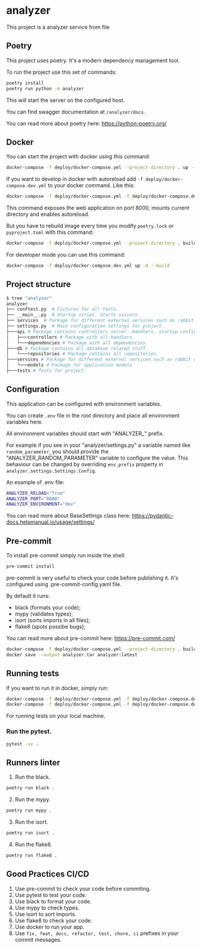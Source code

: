 # analyzer
This project is a analyzer service from file

## Poetry

This project uses poetry. It's a modern dependency management
tool.

To run the project use this set of commands:

```bash
poetry install
poetry run python -m analyzer
```

This will start the server on the configured host.

You can find swagger documentation at `/analyzer/docs`.

You can read more about poetry here: https://python-poetry.org/

## Docker

You can start the project with docker using this command:

```bash
docker-compose -f deploy/docker-compose.yml --project-directory . up --build
```

If you want to develop in docker with autoreload add `-f deploy/docker-compose.dev.yml` to your docker command.
Like this:

```bash
docker-compose -f deploy/docker-compose.yml -f deploy/docker-compose.dev.yml --project-directory . up --build
```

This command exposes the web application on port 8000, mounts current directory and enables autoreload.

But you have to rebuild image every time you modify `poetry.lock` or `pyproject.toml` with this command:

```bash
docker-compose -f deploy/docker-compose.yml --project-directory . build
```

For developer mode you can use this command:

```bash
docker-compose -f deploy/docker-compose.dev.yml up -d --build
```


## Project structure

```bash
$ tree "analyzer"
analyzer
├── conftest.py  # Fixtures for all tests.
├── __main__.py  # Startup script. Starts uvicorn.
├── services  # Package for different external services such as rabbit or redis etc.
├── settings.py  # Main configuration settings for project.
├───api # Package contains controllers server. Handlers, startup config.
│   ├───controllers # Package with all handlers.
│   └───dependencies # Package with all dependencies.
├───db # Package contains all database related stuff.
│   └───repositories # Package contains all repositories.
├───services # Package for different external services such as rabbit or redis etc.
│   └───models # Package for application models
├───tests # Tests for project.
```

## Configuration

This application can be configured with environment variables.

You can create `.env` file in the root directory and place all
environment variables here.

All environment variables should start with "ANALYZER_" prefix.

For example if you see in your "analyzer/settings.py" a variable named like
`random_parameter`, you should provide the "ANALYZER_RANDOM_PARAMETER"
variable to configure the value. This behaviour can be changed by overriding `env_prefix` property
in `analyzer.settings.Settings.Config`.

An example of .env file:
```bash
ANALYZER_RELOAD="True"
ANALYZER_PORT="8000"
ANALYZER_ENVIRONMENT="dev"
```

You can read more about BaseSettings class here: https://pydantic-docs.helpmanual.io/usage/settings/

## Pre-commit

To install pre-commit simply run inside the shell:
```bash
pre-commit install
```

pre-commit is very useful to check your code before publishing it.
It's configured using .pre-commit-config.yaml file.

By default it runs:
* black (formats your code);
* mypy (validates types);
* isort (sorts imports in all files);
* flake8 (spots possibe bugs);


You can read more about pre-commit here: https://pre-commit.com/


```bash
docker-compose -f deploy/docker-compose.yml --project-directory . build
docker save --output analyzer.tar analyzer:latest
```


## Running tests

If you want to run it in docker, simply run:

```bash
docker-compose -f deploy/docker-compose.yml -f deploy/docker-compose.dev.yml --project-directory . run --build --rm controllers pytest -vv .
docker-compose -f deploy/docker-compose.yml -f deploy/docker-compose.dev.yml --project-directory . down
```

For running tests on your local machine.

### Run the pytest.
```bash
pytest -vv .
```


## Runners linter
1. Run the black.
```bash
poetry run black .
```

2. Run the mypy.
```bash
poetry run mypy .
```

3. Run the isort.
```bash
poetry run isort .
```

4. Run the flake8.
```bash
poetry run flake8 .
```



## Good Practices CI/CD
1. Use pre-commit to check your code before commiting.
2. Use pytest to test your code.
3. Use black to format your code.
4. Use mypy to check types.
5. Use isort to sort imports.
6. Use flake8 to check your code.
7. Use docker to run your app.
8. Use `fix, feat, docs, refactor, test, chore, ci` prefixes in your commit messages.
